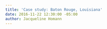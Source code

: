 ```yaml
---
title: 'Case study: Baton Rouge, Louisiana'
date: 2016-11-22 12:30:00 -05:00
author: Jacqueline Homann
---
```


